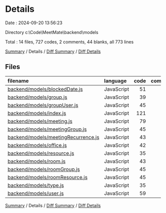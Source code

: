 # Details

Date : 2024-09-20 13:56:23

Directory c:\\Code\\MeetMate\\backend\\models

Total : 14 files,  727 codes, 2 comments, 44 blanks, all 773 lines

[Summary](results.md) / Details / [Diff Summary](diff.md) / [Diff Details](diff-details.md)

## Files
| filename | language | code | comment | blank | total |
| :--- | :--- | ---: | ---: | ---: | ---: |
| [backend/models/blockedDate.js](/backend/models/blockedDate.js) | JavaScript | 51 | 0 | 3 | 54 |
| [backend/models/group.js](/backend/models/group.js) | JavaScript | 39 | 0 | 3 | 42 |
| [backend/models/groupUser.js](/backend/models/groupUser.js) | JavaScript | 45 | 0 | 1 | 46 |
| [backend/models/index.js](/backend/models/index.js) | JavaScript | 121 | 2 | 10 | 133 |
| [backend/models/meeting.js](/backend/models/meeting.js) | JavaScript | 79 | 0 | 3 | 82 |
| [backend/models/meetingGroup.js](/backend/models/meetingGroup.js) | JavaScript | 45 | 0 | 2 | 47 |
| [backend/models/meetingRecurrence.js](/backend/models/meetingRecurrence.js) | JavaScript | 43 | 0 | 2 | 45 |
| [backend/models/office.js](/backend/models/office.js) | JavaScript | 42 | 0 | 3 | 45 |
| [backend/models/resource.js](/backend/models/resource.js) | JavaScript | 35 | 0 | 3 | 38 |
| [backend/models/room.js](/backend/models/room.js) | JavaScript | 43 | 0 | 3 | 46 |
| [backend/models/roomGroup.js](/backend/models/roomGroup.js) | JavaScript | 45 | 0 | 2 | 47 |
| [backend/models/roomResource.js](/backend/models/roomResource.js) | JavaScript | 45 | 0 | 3 | 48 |
| [backend/models/type.js](/backend/models/type.js) | JavaScript | 35 | 0 | 3 | 38 |
| [backend/models/user.js](/backend/models/user.js) | JavaScript | 59 | 0 | 3 | 62 |

[Summary](results.md) / Details / [Diff Summary](diff.md) / [Diff Details](diff-details.md)
